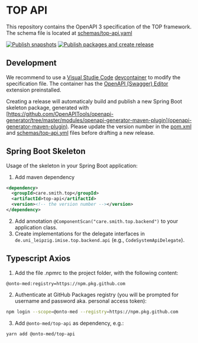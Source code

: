 # TOP API

This repository contains the OpenAPI 3 specification of the TOP framework. The schema file is located at [schemas/top-api.yaml](schemas/top-api.yaml)

[![Publish snapshots](https://github.com/Onto-Med/top-api/actions/workflows/publish-snapshots.yml/badge.svg)](https://github.com/Onto-Med/top-api/actions/workflows/publish-snapshots.yml)
[![Publish packages and create release](https://github.com/Onto-Med/top-api/actions/workflows/release.yml/badge.svg)](https://github.com/Onto-Med/top-api/actions/workflows/release.yml)

## Development

We recommend to use a [Visual Studie Code](https://code.visualstudio.com) [devcontainer](https://code.visualstudio.com/docs/remote/containers) to modify the specification file.
The container has the [OpenAPI (Swagger) Editor](https://marketplace.visualstudio.com/items?itemName=42Crunch.vscode-openapi) extension preinstalled.

Creating a release will automaticaly build and publish a new Spring Boot skeleton package, generated with [https://github.com/OpenAPITools/openapi-generator/tree/master/modules/openapi-generator-maven-plugin](openapi-generator-maven-plugin).
Please update the version number in the [pom.xml](pom.xml) and [schemas/top-api.yml](schemas/top-api.yml) files before drafting a new release.

## Spring Boot Skeleton

Usage of the skeleton in your Spring Boot application:

1. Add maven dependency
```xml
<dependency>
  <groupId>care.smith.top</groupId>
  <artifactId>top-api</artifactId>
  <version><!-- the version number --></version>
</dependency>
```
2. Add annotation `@ComponentScan("care.smith.top.backend")` to your application class.
3. Create implementations for the delegate interfaces in `de.uni_leipzig.imise.top.backend.api` (e.g., `CodeSystemApiDelegate`).

## Typescript Axios

1. Add the file .npmrc to the project folder, with the following content:
```properties
@onto-med:registry=https://npm.pkg.github.com
```
2. Authenticate at GitHub Packages registry (you will be prompted for username and password aka. personal access token):
```sh
npm login --scope=@onto-med --registry=https://npm.pkg.github.com
```
3. Add `@onto-med/top-api` as dependency, e.g.:
```sh
yarn add @onto-med/top-api
```
